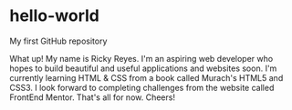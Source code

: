 # hello-world
My first GitHub repository

What up!
My name is Ricky Reyes. I'm an aspiring web developer who hopes to build beautiful and useful applications and websites soon. I'm currently learning HTML & CSS from a book called Murach's HTML5 and CSS3. I look forward to completing challenges from the website called FrontEnd Mentor. That's all for now. Cheers!
